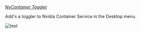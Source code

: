 [*NvContainer Toggler*](https://github.com/gzmatte/NvidiaTweaks/releases/download/NvContainer/NvContainer.bat)

Add's a toggler to Nvidia Container Service in the Desktop menu.

![test](https://github.com/gzmatte/NvidiaTweaks/assets/117684932/17595d45-d39c-431a-b214-b6588442de19)
